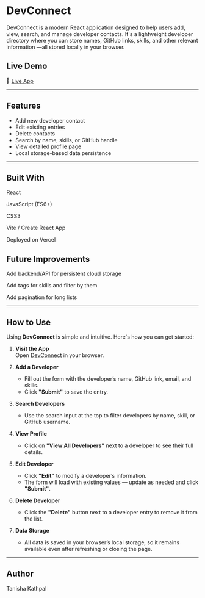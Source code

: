 #  DevConnect

DevConnect is a modern React application designed to help users add, view, search, and manage developer contacts. It's a lightweight developer directory where you can store names, GitHub links, skills, and other relevant information —all stored locally in your browser.

##  Live Demo

🔗 [ Live App](https://devconnect-weld.vercel.app/)

---


##  Features

-  Add new developer contact
-  Edit existing entries
-  Delete contacts
-  Search by name, skills, or GitHub handle
-  View detailed profile page
-  Local storage-based data persistence


---

## Built With
React

JavaScript (ES6+)

CSS3

Vite / Create React App

Deployed on Vercel


 ## Future Improvements
Add backend/API for persistent cloud storage

Add tags for skills and filter by them

Add pagination for long lists


---


##  How to Use

Using **DevConnect** is simple and intuitive. Here's how you can get started:

1. **Visit the App**  
   Open [DevConnect](https://devconnect-weld.vercel.app/) in your browser.

2. **Add a Developer**
   - Fill out the form with the developer’s name, GitHub link, email, and skills.
   - Click **"Submit"** to save the entry.

3. **Search Developers**
   - Use the search input at the top to filter developers by name, skill, or GitHub username.

4. **View Profile**
   - Click on **"View All Developers"** next to a developer to see their full details.

5. **Edit Developer**
   - Click **"Edit"** to modify a developer’s information.
   - The form will load with existing values — update as needed and click **"Submit"**.

6. **Delete Developer**
   - Click the **"Delete"** button next to a developer entry to remove it from the list.

7. **Data Storage**
   - All data is saved in your browser’s local storage, so it remains available even after refreshing or closing the page.

---

## Author
Tanisha Kathpal


